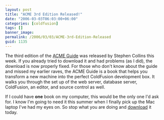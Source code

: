 ```yaml
---
layout: post
title: "ACME 3rd Edition Released!"
date: "2006-03-03T06:03:00+06:00"
categories: [coldfusion]
tags: []
banner_image: 
permalink: /2006/03/03/ACME-3rd-Edition-Released
guid: 1135
---
```


The third edition of the <a href="http://www.stephencollins.org/acme/">ACME Guide</a> was released by Stephen Collins this week. If you already tried to download it and had problems (as I did), the download is now properly fixed.  For those who don't know about the guide and missed my earlier raves, the ACME Guide is a book that helps you transform a new machine into the perfect ColdFusion development box. It walks you through the set up of the web server, database server, ColdFusion, an editor, and source control as well.

If I could have <b>one</b> book on my computer, this would be the only one I'd ask for. I know I'm going to need it this summer when I finally pick up the Mac laptop I've had my eyes on. So stop what you are doing and <a href="http://www.stephencollins.org/acme/">download</a> it today.